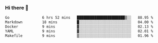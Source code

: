 ### Hi there 👋

<!--
**yeya24/yeya24** is a ✨ _special_ ✨ repository because its `README.md` (this file) appears on your GitHub profile.

Here are some ideas to get you started:

- 🔭 I’m currently working on ...
- 🌱 I’m currently learning ...
- 👯 I’m looking to collaborate on ...
- 🤔 I’m looking for help with ...
- 💬 Ask me about ...
- 📫 How to reach me: ...
- 😄 Pronouns: ...
- ⚡ Fun fact: ...
-->

<!--START_SECTION:waka-->

```txt
Go               6 hrs 52 mins   ██████████████████████▒░░   88.95 %
Markdown         18 mins         █░░░░░░░░░░░░░░░░░░░░░░░░   04.00 %
Docker           9 mins          ▓░░░░░░░░░░░░░░░░░░░░░░░░   02.13 %
YAML             9 mins          ▓░░░░░░░░░░░░░░░░░░░░░░░░   02.01 %
Makefile         9 mins          ▒░░░░░░░░░░░░░░░░░░░░░░░░   01.96 %
```

<!--END_SECTION:waka-->
